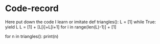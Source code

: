 # Code-record
Here put down the code I learn or imitate
def triangles():
    L = [1]
    while True:
        yield L
        L = [1] + [L[i]+L[i+1] for i in range(len(L)-1)] + [1]


for n in triangles():
    print(n)
